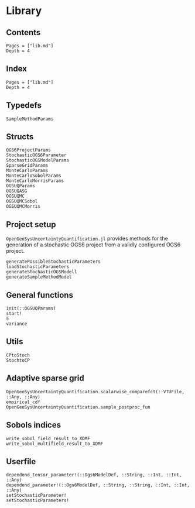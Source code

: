 # Library

## Contents 

```@contents
Pages = ["lib.md"]
Depth = 4
```

## Index

```@index
Pages = ["lib.md"]
Depth = 4
```

## Typedefs
```@docs
SampleMethodParams
```

## Structs

```@docs
OGS6ProjectParams
StochasticOGS6Parameter
StochasticOGSModelParams
SparseGridParams
MonteCarloParams
MonteCarloSobolParams
MonteCarloMorrisParams
OGSUQParams
OGSUQASG
OGSUQMC
OGSUQMCSobol
OGSUQMCMorris
```

## Project setup
`OpenGeoSysUncertaintyQuantification.jl` provides methods for the generation of a stochastic OGS6 project from a validly configured OGS6 project.
```@docs
generatePossibleStochasticParameters
loadStochasticParameters
generateStochasticOGSModell
generateSampleMethodModel
```

## General functions

```@docs
init(::OGSUQParams)
start!
𝔼
variance
```

## Utils
```@docs
CPtoStoch
StochtoCP
```


## Adaptive sparse grid 
```@docs
OpenGeoSysUncertaintyQuantification.scalarwise_comparefct(::VTUFile, ::Any, ::Any)
empirical_cdf
OpenGeoSysUncertaintyQuantification.sample_postproc_fun
```

## Sobols indices 
```@docs
write_sobol_field_result_to_XDMF
write_sobol_multifield_result_to_XDMF
```

## Userfile
```@docs
dependend_tensor_parameter!(::Ogs6ModelDef, ::String, ::Int, ::Int, ::Any)
dependend_parameter!(::Ogs6ModelDef, ::String, ::String, ::Int, ::Int, ::Any)
setStochasticParameter!
setStochasticParameters!
```


